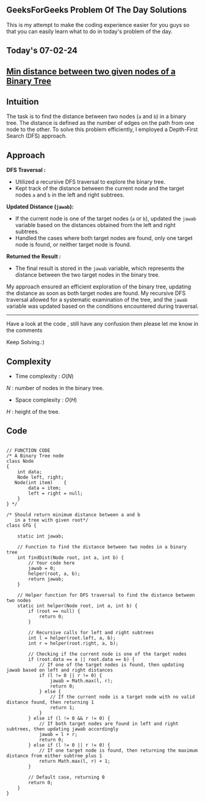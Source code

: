 ## GeeksForGeeks Problem Of The Day Solutions

This is my attempt to make the coding experience easier for you guys so that you can easily learn what to do in today's problem of the day.

## Today's 07-02-24 
## [Min distance between two given nodes of a Binary Tree](https://www.geeksforgeeks.org/problems/min-distance-between-two-given-nodes-of-a-binary-tree/1)

## Intuition

The task is to find the distance between two nodes (`a` and `b`) in a binary tree. The distance is defined as the number of edges on the path from one node to the other. To solve this problem efficiently, I employed a Depth-First Search (DFS) approach.

## Approach

**DFS Traversal :**
   - Utilized a recursive DFS traversal to explore the binary tree.
   - Kept track of the distance between the current node and the target nodes `a` and `b` in the left and right subtrees.

**Updated Distance (`jawab`):**
   - If the current node is one of the target nodes (`a` or `b`), updated the `jawab` variable based on the distances obtained from the left and right subtrees.
   - Handled the cases where both target nodes are found, only one target node is found, or neither target node is found.

**Returned the Result :**
   - The final result is stored in the `jawab` variable, which represents the distance between the two target nodes in the binary tree.

My approach ensured an efficient exploration of the binary tree, updating the distance as soon as both target nodes are found. My recursive DFS traversal allowed for a systematic examination of the tree, and the `jawab` variable was updated based on the conditions encountered during traversal.

---
Have a look at the code , still have any confusion then please let me know in the comments

Keep Solving.:)

## Complexity
- Time complexity : $O(N)$
<!-- Add your time complexity here, e.g. $$O())$$ -->

$N$ : number of nodes in the binary tree.

- Space complexity : $O(H)$ 
<!-- Add your space complexity here, e.g. $$O(n)$$ -->
$H$ : height of the tree.

## Code 

```

// FUNCTION CODE
/* A Binary Tree node
class Node
{
    int data;
    Node left, right;
   Node(int item)    {
        data = item;
        left = right = null;
    }
} */

/* Should return minimum distance between a and b
   in a tree with given root*/
class GfG {
    
    static int jawab;

    // Function to find the distance between two nodes in a binary tree
    int findDist(Node root, int a, int b) {
        // Your code here
        jawab = 0;
        helper(root, a, b);
        return jawab;
    }

    // Helper function for DFS traversal to find the distance between two nodes
    static int helper(Node root, int a, int b) {
        if (root == null) {
            return 0;
        }

        // Recursive calls for left and right subtrees
        int l = helper(root.left, a, b);
        int r = helper(root.right, a, b);

        // Checking if the current node is one of the target nodes
        if (root.data == a || root.data == b) {
            // If one of the target nodes is found, then updating jawab based on left and right distances
            if (l != 0 || r != 0) {
                jawab = Math.max(l, r);
                return 0;
            } else {
                // If the current node is a target node with no valid distance found, then returning 1
                return 1;
            }
        } else if (l != 0 && r != 0) {
            // If both target nodes are found in left and right subtrees, then updating jawab accordingly
            jawab = l + r;
            return 0;
        } else if (l != 0 || r != 0) {
            // If one target node is found, then returning the maximum distance from either subtree plus 1
            return Math.max(l, r) + 1;
        }

        // Default case, returning 0
        return 0;
    }
}
```
